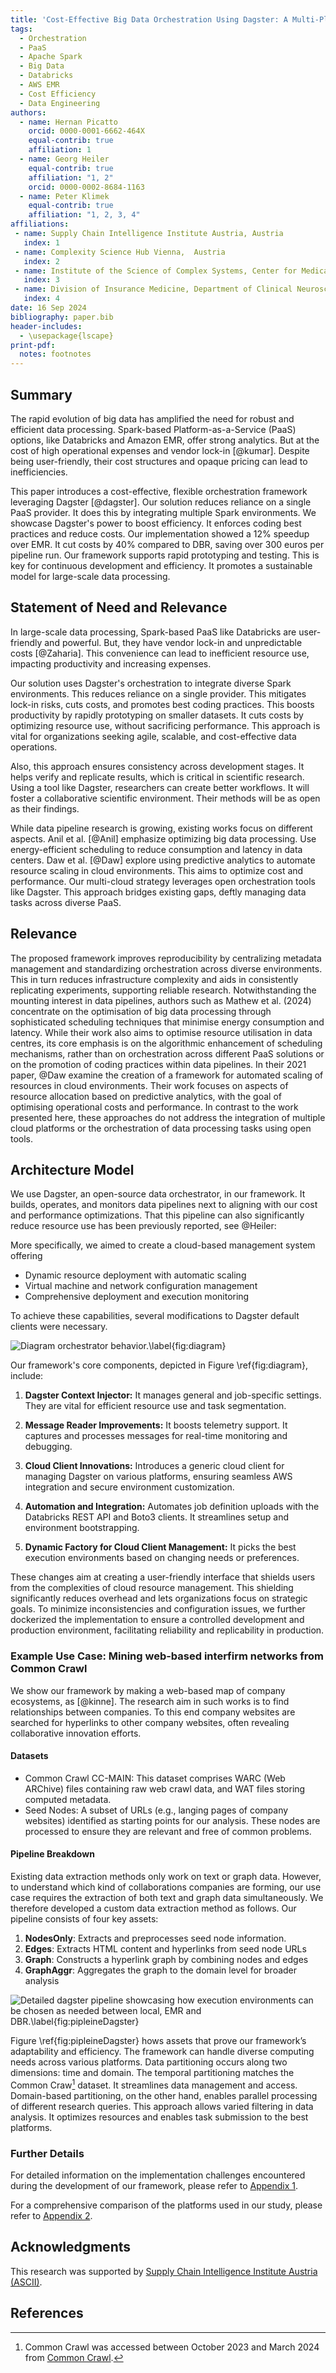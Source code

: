 ```yaml
---
title: 'Cost-Effective Big Data Orchestration Using Dagster: A Multi-Platform Approach'
tags:
  - Orchestration
  - PaaS
  - Apache Spark
  - Big Data
  - Databricks
  - AWS EMR
  - Cost Efficiency
  - Data Engineering
authors:
  - name: Hernan Picatto
    orcid: 0000-0001-6662-464X
    equal-contrib: true
    affiliation: 1
  - name: Georg Heiler  
    equal-contrib: true 
    affiliation: "1, 2"
    orcid: 0000-0002-8684-1163
  - name: Peter Klimek 
    equal-contrib: true 
    affiliation: "1, 2, 3, 4"
affiliations:
 - name: Supply Chain Intelligence Institute Austria, Austria
   index: 1
 - name: Complexity Science Hub Vienna,  Austria 
   index: 2
 - name: Institute of the Science of Complex Systems, Center for Medical Data Science CeDAS, Medical University of Vienna, Austria
   index: 3
 - name: Division of Insurance Medicine, Department of Clinical Neuroscience, Karolinska Institutet, Sweden
   index: 4
date: 16 Sep 2024
bibliography: paper.bib
header-includes:
  - \usepackage{lscape}
print-pdf:
  notes: footnotes
---
```


## Summary

The rapid evolution of big data has amplified the need for robust and efficient data processing.
Spark-based Platform-as-a-Service (PaaS) options, like Databricks and Amazon EMR, offer strong analytics.
But at the cost of high operational expenses and vendor lock-in [@kumar].
Despite being user-friendly, their cost structures and opaque pricing can lead to inefficiencies.

This paper introduces a cost-effective, flexible orchestration framework leveraging Dagster [@dagster].
Our solution reduces reliance on a single PaaS provider.
It does this by integrating multiple Spark environments.
We showcase Dagster's power to boost efficiency.
It enforces coding best practices and reduce costs.
Our implementation showed a 12% speedup over EMR.
It cut costs by 40% compared to DBR, saving over 300 euros per pipeline run.
Our framework supports rapid prototyping and testing.
This is key for continuous development and efficiency.
It promotes a sustainable model for large-scale data processing.

## Statement of Need and Relevance

In large-scale data processing, Spark-based PaaS like Databricks are user-friendly and powerful.
But, they have vendor lock-in and unpredictable costs [@Zaharia].
This convenience can lead to inefficient resource use, impacting productivity and increasing expenses.

Our solution uses Dagster's orchestration to integrate diverse Spark environments.
This reduces reliance on a single provider.
This mitigates lock-in risks, cuts costs, and promotes best coding practices.
This boosts productivity by rapidly prototyping on smaller datasets.
It cuts costs by optimizing resource use, without sacrificing performance.
This approach is vital for organizations seeking agile, scalable, and cost-effective data operations.

Also, this approach ensures consistency across development stages.
It helps verify and replicate results, which is critical in scientific research.
Using a tool like Dagster, researchers can create better workflows.
It will foster a collaborative scientific environment.
Their methods will be as open as their findings.

While data pipeline research is growing, existing works focus on different aspects.
Anil et al. [@Anil] emphasize optimizing big data processing.
Use energy-efficient scheduling to reduce consumption and latency in data centers.
Daw et al. [@Daw] explore using predictive analytics to automate resource scaling in cloud environments.
This aims to optimize cost and performance.
Our multi-cloud strategy leverages open orchestration tools like Dagster.
This approach bridges existing gaps, deftly managing data tasks across diverse PaaS.

## Relevance

The proposed framework improves reproducibility by centralizing metadata management and standardizing orchestration across diverse environments.
This in turn reduces infrastructure complexity and aids in consistently replicating experiments, supporting
reliable research.
Notwithstanding the mounting interest in data pipelines, authors such as Mathew et al. (2024) concentrate on the optimisation of big data processing through sophisticated scheduling techniques that minimise energy consumption and latency.
While their work also aims to optimise resource utilisation in data centres, its core emphasis is on the algorithmic enhancement of scheduling mechanisms, rather than on orchestration across different PaaS solutions or on the promotion of coding practices within data pipelines.
In their 2021 paper, @Daw examine the creation of a framework for automated scaling of resources in cloud environments.
Their work focuses on aspects of resource allocation based on predictive analytics, with the goal of optimising operational costs and performance.
In contrast to the work presented here, these approaches do not address the integration of multiple cloud platforms or the orchestration of data processing tasks using open tools.

## Architecture Model

We use Dagster, an open-source data orchestrator, in our framework.
It builds, operates, and monitors data pipelines next to aligning with our cost and performance optimizations.
That this pipeline can also significantly reduce resource use has been previously reported, see @Heiler:

More specifically, we aimed to create a cloud-based management system offering

- Dynamic resource deployment with automatic scaling
- Virtual machine and network configuration management
- Comprehensive deployment and execution monitoring

To achieve these capabilities, several modifications to Dagster default clients were necessary.

![Diagram orchestrator behavior.\label{fig:diagram}](./static/pipeline_diagram.png)

Our framework's core components, depicted in Figure \ref{fig:diagram}, include:

1. **Dagster Context Injector:** It manages general and job-specific settings.
They are vital for efficient resource use and task segmentation.

2. **Message Reader Improvements:** It boosts telemetry support.
It captures and processes messages for real-time monitoring and debugging.

3. **Cloud Client Innovations:** Introduces a generic cloud client for managing Dagster on various platforms, ensuring seamless AWS integration and secure environment customization.

4. **Automation and Integration:** Automates job definition uploads with the Databricks REST API and Boto3 clients. It streamlines setup and environment bootstrapping.

5. **Dynamic Factory for Cloud Client Management:** It picks the best execution environments based on changing needs or preferences.

These changes aim at creating a user-friendly interface that shields users from the complexities of cloud resource management.
This shielding significantly reduces overhead and lets organizations focus on strategic goals.
To minimize inconsistencies and configuration issues, we further dockerized the implementation to ensure a controlled development and production environment, facilitating reliability and replicability in production.

### Example Use Case: Mining web-based interfirm networks from Common Crawl

We show our framework by making a web-based map of company ecosystems, as [@kinne].
The research aim in such works is to find relationships between companies.
To this end company websites are searched for hyperlinks to other company websites, often revealing collaborative innovation efforts.

#### Datasets

- Common Crawl CC-MAIN:
This dataset comprises WARC (Web ARChive) files containing raw web crawl data, and WAT files storing computed metadata.
- Seed Nodes:
A subset of URLs (e.g., langing pages of company websites) identified as starting points for our analysis.
These nodes are processed to ensure they are relevant and free of common problems.

#### Pipeline Breakdown

Existing data extraction methods only work on text or graph data.
However, to understand which kind of collaborations companies are forming, our use case requires the extraction of both text and graph data simultaneously.
We therefore developed a custom data extraction method as follows.
Our pipeline consists of four key assets:

1. **NodesOnly**:  Extracts and preprocesses seed node information.
2. **Edges**: Extracts HTML content and hyperlinks from seed node URLs
3. **Graph**: Constructs a hyperlink graph by combining nodes and edges
4. **GraphAggr**: Aggregates the graph to the domain level for broader analysis

![Detailed dagster pipeline showcasing how execution environments can be chosen as needed between local, EMR and DBR.\label{fig:pipleineDagster}](./static/pass-implementation-detail-in-action.png)

Figure \ref{fig:pipleineDagster} hows assets that prove our framework’s adaptability and efficiency.
The framework can handle diverse computing needs across various platforms.
Data partitioning occurs along two dimensions:
time and domain.
The temporal partitioning matches the Common Craw[^1] dataset.
It streamlines data management and access.
Domain-based partitioning, on the other hand, enables parallel processing of different research queries.
This approach allows varied filtering in data analysis.
It optimizes resources and enables task submission to the best platforms.

[^1]: Common Crawl was accessed between October 2023 and March 2024 from [Common Crawl](https://registry.opendata.aws/commoncrawl).

### Further Details

For detailed information on the implementation challenges encountered during the development of our framework, please refer to [Appendix 1](appendix_1.md).

For a comprehensive comparison of the platforms used in our study, please refer to [Appendix 2](appendix_2.md).

## Acknowledgments

This research was supported by [Supply Chain Intelligence Institute Austria (ASCII)](https://ascii.ac.at/).

## References

